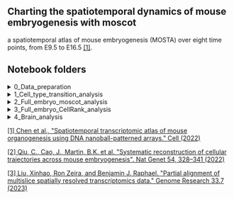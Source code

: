 ## Charting the spatiotemporal dynamics of mouse embryogenesis with moscot
a spatiotemporal atlas of mouse embryogenesis (MOSTA) over eight time points, from E9.5 to E16.5 [[1]](https://doi.org/10.1016/j.cell.2022.04.003). 

## Notebook folders


<details>
    <summary>0_Data_preparation  </summary>
    &nbsp; 
    
We use the data as provided in [[1]](https://doi.org/10.1016/j.cell.2022.04.003) downloaded from [MOSTA](https://db.cngb.org/stomics/mosta/) online db:
1. Full Embryo: [Mouse_embryo_all_stage.h5ad](https://ftp.cngb.org/pub/SciRAID/stomics/STDS0000058/stomics/Mouse_embryo_all_stage.h5ad)
2. Brain: [E16.5_E1S3_cell_bin_whole_brain.h5ad](https://ftp.cngb.org/pub/SciRAID/stomics/STDS0000058/stomics/E16.5_E1S3_cell_bin_whole_brain.h5ad)

#### Preprocessing notebooks:
  
   * ```ZP_2023-04-20_spatiotemporal_fullembryo-preprocess.ipynb```: Performs pre-processing for full embryo slides from all time points
   * ```ZP_2023-04-20_spatiotemporal_brain-preprocess.ipynb```: Combines and pre-processes brain cells from time points E9.5-E15.5 with the annotated cells at E16.5.

</details>

<details>
    <summary>1_Cell_type_transition_analysis  </summary>
    &nbsp; 

#### 0_grid_search:

##### 0_moscot
  We compute the mapping between the time points using moscot _SpatioTemporalProblem_ and _TemporalProblem_. 
  For _SpatioTemporalProblem_ we run a grid search over the `alpha` values using SLURM.

  To run the grid search call within the directory:
    ```sbatch mosta_st_map_array.py```

The script requires: 
   * ```grid_config.txt```: Config file with tasks to launch 

Calling the command `sbatch mosta_st_map_array.py` 
will instantiate sbatch calls to calculate all couplings over a range of `alpha` values. 
The accuracy of each mapping is saved as a `.csv` file under `data/space/spatiotemporal/output`.
   * ```mosta_st_map_accuracies.py```: Main function called by `mosta_st_map_array.sh`. 
Evaluates the mapping for the give args and saves the accuracy of the mapping as a `.csv` file under `data/space/spatiotemporal/output`.

##### 1_TOME
 We compute the mapping using TOME[[2]](https://doi.org/10.1038/s41588-022-01018-x) the time points and save them as `.pkl` files.
    To run the mapping call:
    ```python3 run_mosta_st_map_tome.py```
  
   * ```mosta_st_map.sh```: Script to initialize sbatch runs. 
   * ```run_mosta_st_map_tome.py```: Main SLURM script to calculate the couplings between the time points.
   Calling the command `python3 run_mosta_st_map_tome.py` 
will instantiate sbatch calls to calculate couplings between all timepoints
The mapping accuracy will be saved under `data/space/spatiotemporal/output_tome`.
   * ```tome.py```: Main function called by `run_mosta_st_map.sh`. 
  
##### 2_PASTE2
 We compute the mapping using PASTE2[[2]](https://www.genome.org/cgi/doi/10.1101/gr.277670.123) the time points and save them as `.pkl` files.
    To run the mapping call:
    ```python3 run_mosta_st_map_paste2.py```
  
   * ```mosta_st_map.sh```: Script to initialize sbatch runs. 
   * ```run_mosta_st_map_paste2.py```: Main SLURM script to calculate the couplings between the time points.
   Calling the command `python3 run_mosta_st_map_tome.py` 
will instantiate sbatch calls to calculate couplings between all timepoints
The mapping accuracy will be saved under `data/space/spatiotemporal/output_paste`.
   * ```run_paste2.py```: Main function called by `run_mosta_st_map.sh`.

##### 3_joint_analysis
```ZP_2023-04-20_spatiotemporal_fullembryo-accuracy.ipynb```: Imports the grid search run and visualizes the mapping accuracy.

Files:
- requires `MOSTA_curated_transitions.csv` (Supplementary table 5 in Klein et al. (2023))

#### 1_mapping_across_timepoints:
  We compute the mapping between the time points and save them as `.pkl` files.
    To run the mapping call:
    ```python3 run_mosta_st_map_transitions.py```
  
   * ```run_st_map.sh```: Script to initialize sbatch runs. 
   * ```run_mosta_st_map_transitions.py```: Main SLURM script to calculate the couplings between the time points.
   Calling the command `python3 run_mosta_st_map_transitions.py` 
will instantiate sbatch calls to calculate couplings the given `alpha` values. 
The mapping as well as push forward of `Heart` cells will be saved as a `.pkl` files under `data/space/spatiotemporal/output_heart`.
   * ```mosta_st_map_transitions.py```: Main function called by `run_mosta_st_map.sh`. 
   * ```ZP_2023-04-20_spatiotemporal_fullembryo-heart.ipynb```: Imports the heart push forwards computed in 
`1_Cell_type_transition_analysis/1_mapping_across_timepoints` and uses them to visualize the heart cell mappings.

#### 2_AB_BC_CA_analysis:

</details>

<details>

<summary>2_Full_embryo_moscot_analysis  </summary>

We compute the mapping between the time points and save them as `.pkl` files.
    To run the mapping call:
    ```sbatch mosta_st_map_array_save.sh```
The script requires: 
   * ```save_config.txt```: Config file with tasks to launch 
   * ```mosta_st_map_accuracies_save.py```:  Main function called by `mosta_st_map_array_save.sh`.
 Calling the command ``sbatch mosta_st_map_array_save.sh```
will instantiate sbatch calls as defined in the config grid. 
The SpatioTemporal problems as well as push forward of `Liver` cells will be saved as a `.pkl` files under `data/space/spatiotemporal/output_liver`.
* ```ZP_2023-12-12_spatiotemporal_fullembryo-liver.ipynb``` Imports the SpatioTemporal problems and computes features correlation with Liver cells. 


</details>

<details>
    <summary>3_Full_embryo_CellRank_analysis  </summary>
    &nbsp;

* ```ZP_2023-04-20_spatiotemporal_fullembryo-cellrank.ipynb```: Imports the mappings computed in 
`1_Cell_type_transition_analysis/1_mapping_across_timepoints` and uses them to define a CellRank kernel. 

</details>


<details>
    <summary>4_Brain_analysis  </summary>
    &nbsp; 


#### 0_Brain_mapping:
  We compute the mapping between the brian cells across time points.
    To run the mapping call:
    ```python3 run_mosta_st_map_brain.py```
  
   * ```run_st_map.sh```: Script to initialize sbatch runs. 
   * ```run_mosta_st_map_brain.py```: Main SLURM script to calculate the couplings between the time points.
   Calling the command `python3 run_mosta_st_map_brain.py` 
The mapping will be saved as a `.pkl` files under `data/space/spatiotemporal/output_brain`.
   * ```mosta_st_map_brain.py```: Main function called by `run_mosta_st_map_brain.sh`. 
   * ```ZP_2023-04-20_spatiotemporal_brain-label.ipynb```: Imports the mappings and transfers the cell type 
annotation (labels cells at earlier time points). 

#### 1_CellRank_analysis:
* ```ZP_2023-04-20_spatiotemporal_brain-cellrank.ipynb```: Imports the mappings computed in 
`0_Brain_mapping` and uses them to define a CellRank kernel. 

</details>


[[1] Chen et al.,  "Spatiotemporal transcriptomic atlas of mouse organogenesis using DNA nanoball-patterned arrays." Cell (2022)](https://doi.org/10.1016/j.cell.2022.04.003)

[[2] Qiu, C., Cao, J., Martin, B.K. et al. "Systematic reconstruction of cellular trajectories across mouse embryogenesis". Nat Genet 54, 328–341 (2022)](https://doi.org/10.1038/s41588-022-01018-x)

[[3] Liu, Xinhao, Ron Zeira, and Benjamin J. Raphael. "Partial alignment of multislice spatially resolved transcriptomics data." Genome Research 33.7 (2023)](https://www.genome.org/cgi/doi/10.1101/gr.277670.123)
